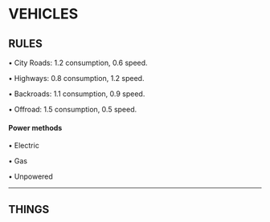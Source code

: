 # VEHICLES

## RULES 
 • City Roads: 1.2 consumption, 0.6 speed.
 
 • Highways:   0.8 consumption, 1.2 speed.
 
 • Backroads:  1.1 consumption, 0.9 speed.
 
 • Offroad:    1.5 consumption, 0.5 speed.

 #### Power methods
 • Electric

 • Gas

 • Unpowered
 
 ___

## THINGS
